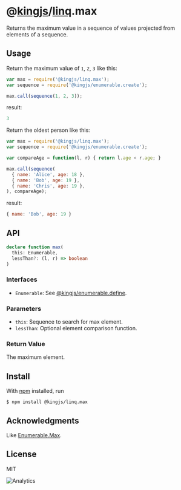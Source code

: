 # @[kingjs](https://www.npmjs.com/package/kingjs)/[linq](https://www.npmjs.com/package/@kingjs/linq).max
Returns the maximum value in a sequence of values projected from elements of a sequence.

## Usage
Return the maximum value of `1`, `2`, `3` like this:
```js
var max = require('@kingjs/linq.max');
var sequence = require('@kingjs/enumerable.create');

max.call(sequence(1, 2, 3));
```
result:
```js
3
```
Return the oldest person like this:
```js
var max = require('@kingjs/linq.max');
var sequence = require('@kingjs/enumerable.create');

var compareAge = function(l, r) { return l.age < r.age; }

max.call(sequence(
  { name: 'Alice', age: 18 },
  { name: 'Bob', age: 19 },
  { name: 'Chris', age: 19 },
), compareAge);
```
result:
```js
{ name: 'Bob', age: 19 }
```
## API
```ts
declare function max(
  this: Enumerable,
  lessThan?: (l, r) => boolean
)
```
### Interfaces
- `Enumerable`: See [@kingjs/enumerable.define](https://www.npmjs.com/package/@kingjs/enumerable.define).
### Parameters
- `this`: Sequence to search for max element.
- `lessThan`: Optional element comparison function.
### Return Value
The maximum element.
## Install
With [npm](https://npmjs.org/) installed, run

```
$ npm install @kingjs/linq.max
```

## Acknowledgments
Like [Enumerable.Max](https://msdn.microsoft.com/en-us/library/bb534962(v=vs.110).aspx).

## License

MIT

![Analytics](https://analytics.kingjs.net/linq/max)